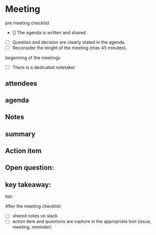 # Meeting

pre meeting checklist
- [] The agenda is written and shared.
- [ ] Question and decision are clearly stated in the agenda.
- [ ] Reconsider the lenght of the meeting (max 45 minutes).

begenning of the meetings
- [ ] There is a dedicated notetaker

## attendees

## agenda

## Notes

## summary

Action item
-

Open question:
-

key takeaway:
-

tldr: 


After the meeting checklist:
- [ ] shared notes on slack
- [ ] action item and questions are capture in the appropriate tool (issue, meeting, reminder)
